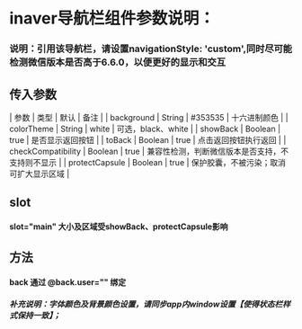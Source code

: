 # inaver导航栏组件参数说明：

### 说明：引用该导航栏，请设置navigationStyle: 'custom',同时尽可能检测微信版本是否高于6.6.0，以便更好的显示和交互

## 传入参数

| 参数 | 类型 | 默认 | 备注 |
| background | String | #353535 | 十六进制颜色 |
| colorTheme | String | white | 可选，black、white |
| showBack | Boolean | true | 是否显示返回按钮 |
| toBack | Boolean | true | 点击返回按钮执行返回 |
| checkCompatibility | Boolean | true | 兼容性检测，判断微信版本是否支持，不支持则不显示 |
| protectCapsule | Boolean | true | 保护胶囊，不被污染；取消可扩大显示区域 |


## slot

#### slot="main" 大小及区域受showBack、protectCapsule影响

## 方法

#### back   通过 @back.user="" 绑定


##### 补充说明：字体颜色及背景颜色设置，请同步app内window设置【使得状态栏样式保持一致】；

